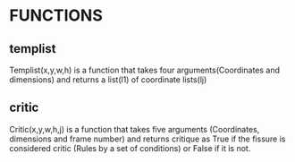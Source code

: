 
# FUNCTIONS

## templist
Templist(x,y,w,h) is a function that takes four arguments(Coordinates and dimensions) and returns a list(l1) of coordinate lists(lj)

## critic
Critic(x,y,w,h,j) is a function that takes five arguments (Coordinates, dimensions and frame number) and returns critique as True if the fissure is considered critic (Rules by a set of conditions) or False if it is not.